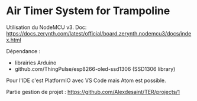 # Air Timer System for Trampoline  

Utilisation du NodeMCU v3. Doc:
https://docs.zerynth.com/latest/official/board.zerynth.nodemcu3/docs/index.html

Dépendance :
- librairies Arduino
- github.com/ThingPulse/esp8266-oled-ssd1306 (SSD1306 library)

Pour l'IDE c'est PlatformIO avec VS Code mais Atom est possible.

Partie gestion de projet : https://github.com/Alexdesaint/TER/projects/1
